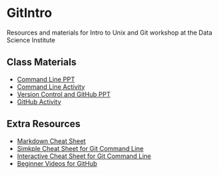 # GitIntro
Resources and materials for Intro to Unix and Git workshop at the Data Science Institute

## Class Materials
* [Command Line PPT]()
* [Command Line Activity]()
* [Version Control and GitHub PPT]()
* [GitHub Activity]()

## Extra Resources
* [Markdown Cheat Sheet](https://github.com/adam-p/markdown-here.wiki.git)
* [Simkple Cheat Sheet for Git Command Line](http://rogerdudler.github.io/git-guide/)
* [Interactive Cheat Sheet for Git Command Line](http://ndpsoftware.com/git-cheatsheet.html)
* [Beginner Videos for GitHub](http://www.dataschool.io/git-and-github-videos-for-beginners/)

